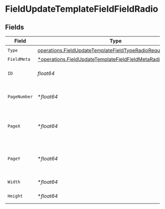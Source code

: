 # FieldUpdateTemplateFieldFieldRadio


## Fields

| Field                                                                                                                                         | Type                                                                                                                                          | Required                                                                                                                                      | Description                                                                                                                                   |
| --------------------------------------------------------------------------------------------------------------------------------------------- | --------------------------------------------------------------------------------------------------------------------------------------------- | --------------------------------------------------------------------------------------------------------------------------------------------- | --------------------------------------------------------------------------------------------------------------------------------------------- |
| `Type`                                                                                                                                        | [operations.FieldUpdateTemplateFieldTypeRadioRequestBody1](../../models/operations/fieldupdatetemplatefieldtyperadiorequestbody1.md)          | :heavy_check_mark:                                                                                                                            | N/A                                                                                                                                           |
| `FieldMeta`                                                                                                                                   | [*operations.FieldUpdateTemplateFieldFieldMetaRadioRequestBody](../../models/operations/fieldupdatetemplatefieldfieldmetaradiorequestbody.md) | :heavy_minus_sign:                                                                                                                            | N/A                                                                                                                                           |
| `ID`                                                                                                                                          | *float64*                                                                                                                                     | :heavy_check_mark:                                                                                                                            | The ID of the field to update.                                                                                                                |
| `PageNumber`                                                                                                                                  | **float64*                                                                                                                                    | :heavy_minus_sign:                                                                                                                            | The page number the field will be on.                                                                                                         |
| `PageX`                                                                                                                                       | **float64*                                                                                                                                    | :heavy_minus_sign:                                                                                                                            | The X coordinate of where the field will be placed.                                                                                           |
| `PageY`                                                                                                                                       | **float64*                                                                                                                                    | :heavy_minus_sign:                                                                                                                            | The Y coordinate of where the field will be placed.                                                                                           |
| `Width`                                                                                                                                       | **float64*                                                                                                                                    | :heavy_minus_sign:                                                                                                                            | The width of the field.                                                                                                                       |
| `Height`                                                                                                                                      | **float64*                                                                                                                                    | :heavy_minus_sign:                                                                                                                            | The height of the field.                                                                                                                      |
